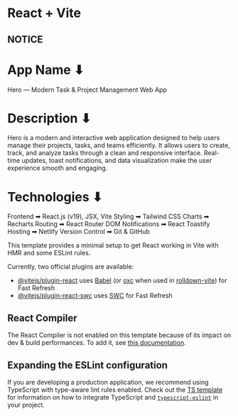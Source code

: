 # React + Vite

## NOTICE

# App Name ⬇

Hero — Modern Task & Project Management Web App

# Description ⬇

Hero is a modern and interactive web application designed to help users manage their projects, tasks, and teams efficiently.
It allows users to create, track, and analyze tasks through a clean and responsive interface.
Real-time updates, toast notifications, and data visualization make the user experience smooth and engaging.

# Technologies ⬇

Frontend ➡ React.js (v19), JSX, Vite
Styling ➡ Tailwind CSS
Charts ➡ Recharts
Routing ➡ React Router DOM
Notifications ➡ React Toastify
Hosting ➡ Netlify
Version Control ➡ Git & GitHub

This template provides a minimal setup to get React working in Vite with HMR and some ESLint rules.

Currently, two official plugins are available:

- [@vitejs/plugin-react](https://github.com/vitejs/vite-plugin-react/blob/main/packages/plugin-react) uses [Babel](https://babeljs.io/) (or [oxc](https://oxc.rs) when used in [rolldown-vite](https://vite.dev/guide/rolldown)) for Fast Refresh
- [@vitejs/plugin-react-swc](https://github.com/vitejs/vite-plugin-react/blob/main/packages/plugin-react-swc) uses [SWC](https://swc.rs/) for Fast Refresh

## React Compiler

The React Compiler is not enabled on this template because of its impact on dev & build performances. To add it, see [this documentation](https://react.dev/learn/react-compiler/installation).

## Expanding the ESLint configuration

If you are developing a production application, we recommend using TypeScript with type-aware lint rules enabled. Check out the [TS template](https://github.com/vitejs/vite/tree/main/packages/create-vite/template-react-ts) for information on how to integrate TypeScript and [`typescript-eslint`](https://typescript-eslint.io) in your project.
